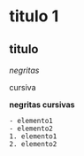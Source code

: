 # titulo 1
## titulo
*negritas*

cursiva

**negritas cursivas**
~~~ 
- elemento1
- elemento2
1. elemento1
2. elemento2
~~~
